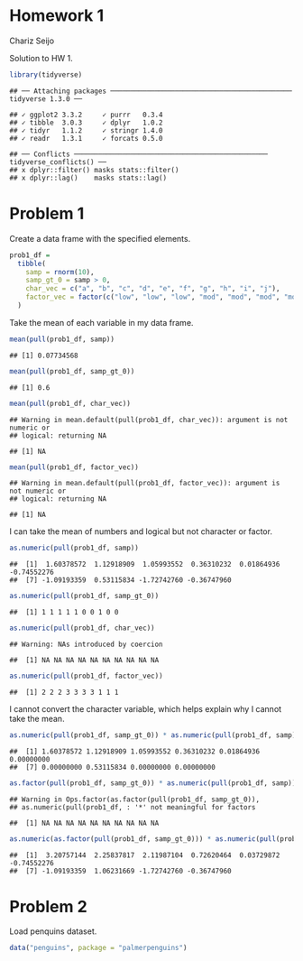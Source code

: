 Homework 1
================
Chariz Seijo

Solution to HW 1.

``` r
library(tidyverse)
```

    ## ── Attaching packages ───────────────────────────────────────────── tidyverse 1.3.0 ──

    ## ✓ ggplot2 3.3.2     ✓ purrr   0.3.4
    ## ✓ tibble  3.0.3     ✓ dplyr   1.0.2
    ## ✓ tidyr   1.1.2     ✓ stringr 1.4.0
    ## ✓ readr   1.3.1     ✓ forcats 0.5.0

    ## ── Conflicts ──────────────────────────────────────────────── tidyverse_conflicts() ──
    ## x dplyr::filter() masks stats::filter()
    ## x dplyr::lag()    masks stats::lag()

# Problem 1

Create a data frame with the specified elements.

``` r
prob1_df =
  tibble(
    samp = rnorm(10),
    samp_gt_0 = samp > 0,
    char_vec = c("a", "b", "c", "d", "e", "f", "g", "h", "i", "j"),
    factor_vec = factor(c("low", "low", "low", "mod", "mod", "mod", "mod", "high", "high", "high"))
  )
```

Take the mean of each variable in my data frame.

``` r
mean(pull(prob1_df, samp))
```

    ## [1] 0.07734568

``` r
mean(pull(prob1_df, samp_gt_0))
```

    ## [1] 0.6

``` r
mean(pull(prob1_df, char_vec))
```

    ## Warning in mean.default(pull(prob1_df, char_vec)): argument is not numeric or
    ## logical: returning NA

    ## [1] NA

``` r
mean(pull(prob1_df, factor_vec))
```

    ## Warning in mean.default(pull(prob1_df, factor_vec)): argument is not numeric or
    ## logical: returning NA

    ## [1] NA

I can take the mean of numbers and logical but not character or factor.

``` r
as.numeric(pull(prob1_df, samp))
```

    ##  [1]  1.60378572  1.12918909  1.05993552  0.36310232  0.01864936 -0.74552276
    ##  [7] -1.09193359  0.53115834 -1.72742760 -0.36747960

``` r
as.numeric(pull(prob1_df, samp_gt_0))
```

    ##  [1] 1 1 1 1 1 0 0 1 0 0

``` r
as.numeric(pull(prob1_df, char_vec))
```

    ## Warning: NAs introduced by coercion

    ##  [1] NA NA NA NA NA NA NA NA NA NA

``` r
as.numeric(pull(prob1_df, factor_vec))
```

    ##  [1] 2 2 2 3 3 3 3 1 1 1

I cannot convert the character variable, which helps explain why I
cannot take the mean.

``` r
as.numeric(pull(prob1_df, samp_gt_0)) * as.numeric(pull(prob1_df, samp))
```

    ##  [1] 1.60378572 1.12918909 1.05993552 0.36310232 0.01864936 0.00000000
    ##  [7] 0.00000000 0.53115834 0.00000000 0.00000000

``` r
as.factor(pull(prob1_df, samp_gt_0)) * as.numeric(pull(prob1_df, samp))
```

    ## Warning in Ops.factor(as.factor(pull(prob1_df, samp_gt_0)),
    ## as.numeric(pull(prob1_df, : '*' not meaningful for factors

    ##  [1] NA NA NA NA NA NA NA NA NA NA

``` r
as.numeric(as.factor(pull(prob1_df, samp_gt_0))) * as.numeric(pull(prob1_df, samp))
```

    ##  [1]  3.20757144  2.25837817  2.11987104  0.72620464  0.03729872 -0.74552276
    ##  [7] -1.09193359  1.06231669 -1.72742760 -0.36747960

# Problem 2

Load penquins dataset.

``` r
data("penguins", package = "palmerpenguins")
```
